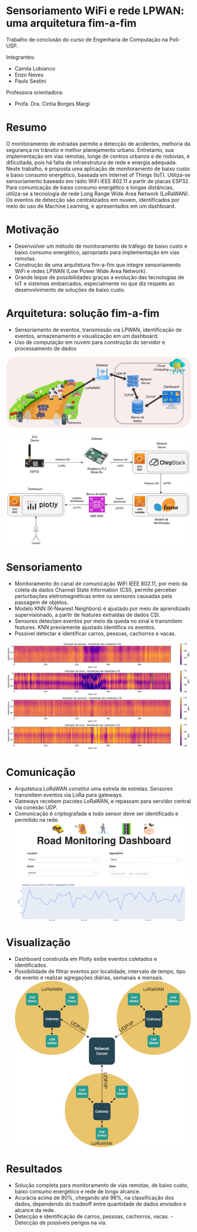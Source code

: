 # Sensoriamento WiFi e rede LPWAN: uma arquitetura fim-a-fim
Trabalho de conclusão do curso de Engenharia de Computação na Poli-USP.

Integrantes:
- Camila Lobianco
- Enzo Neves
- Paulo Sestini

Professora orientadora:
- Profa. Dra. Cintia Borges Margi


# Resumo
O monitoramento de estradas permite a detecção de acidentes, melhoria da segurança no trânsito e melhor planejamento urbano. Entretanto, sua implementação em vias remotas, longe de centros urbanos e de rodovias,  é dificultada, pois há falta de infraestrutura de rede e energia adequada. Neste trabalho, é proposta uma aplicação de monitoramento  de baixo custo e baixo consumo energético, baseada em Internet of Things (IoT). Utiliza-se sensoriamento baseado em rádio WiFi IEEE 802.11 a partir de placas ESP32.  Para comunicação de baixo consumo energético e longas distâncias, utiliza-se a tecnologia de rede Long Range Wide Area Network (LoRaWAN). Os eventos de detecção são centralizados em nuvem, identificados por meio do uso de Machine Learning, e apresentados em um dashboard.


# Motivação
- Desenvolver um método de monitoramento de tráfego de baixo custo e baixo consumo energético, apropriado para implementação em vias remotas.
- Construção de uma arquitetura fim-a-fim que integre sensoriamento WiFi e redes LPWAN (Low Power Wide Area Network).
- Grande leque de possibilidades graças a evolução das tecnologias de IoT e sistemas embarcados, especialmente no que diz respeito ao desenvolvimento de soluções de baixo custo.

# Arquitetura: solução fim-a-fim
- Sensoriamento de eventos, transmissão via LPWAN, identificação de eventos, armazenamento e visualização em um dashboard.
- Uso de computação em nuvem para construção do servidor e processamento de dados

![](images/1.png)
![](images/2.png)

# Sensoriamento
- Monitoramento do canal de comunicação WiFi IEEE 802.11, por meio da coleta de dados Channel State Information (CSI), permite perceber perturbações eletromagnéticas entre os sensores causadas pela passagem de objetos.
- Modelo KNN (K-Nearest Neighbors) é ajustado por meio de aprendizado supervisionado, a partir de features extraídas de dados CSI.
- Sensores detectam eventos por meio da queda no sinal e transmitem features. KNN previamente ajustado identifica os eventos.
- Possivel detectar e identificar carros, pessoas, cachorros e vacas.

![](images/3.png)

# Comunicação
- Arquitetura LoRaWAN constitui uma estrela de estrelas.
Sensores transmitem eventos via LoRa para gateways.
- Gateways recebem pacotes LoRaWAN, e repassam para servidor central via conexão UDP.
- Comunicação é criptografada e todo sensor deve ser identificado e permitido na rede.
![](images/4.png)

# Visualização
- Dashboard construída em Plotly exibe eventos coletados e identificados.
- Possibilidade de filtrar eventos por localidade, intervalo de tempo, tipo de evento e realizar agregações diárias, semanais e mensais.
![](images/5.png)

# Resultados
- Solução completa para monitoramento de vias remotas, de baixo custo, baixo consumo energético e rede de longo alcance.
- Acurácia acima de 90%, chegando até 98%, na classificação dos dados, dependendo do tradeoff entre quantidade de dados enviados e alcance da rede.
- Detecção e identificação de carros, pessoas, cachorros, vacas. - Detecção de possíveis perigos na via.



